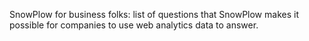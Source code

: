 SnowPlow for business folks: list of questions that SnowPlow makes it possible for companies to use web analytics data to answer.